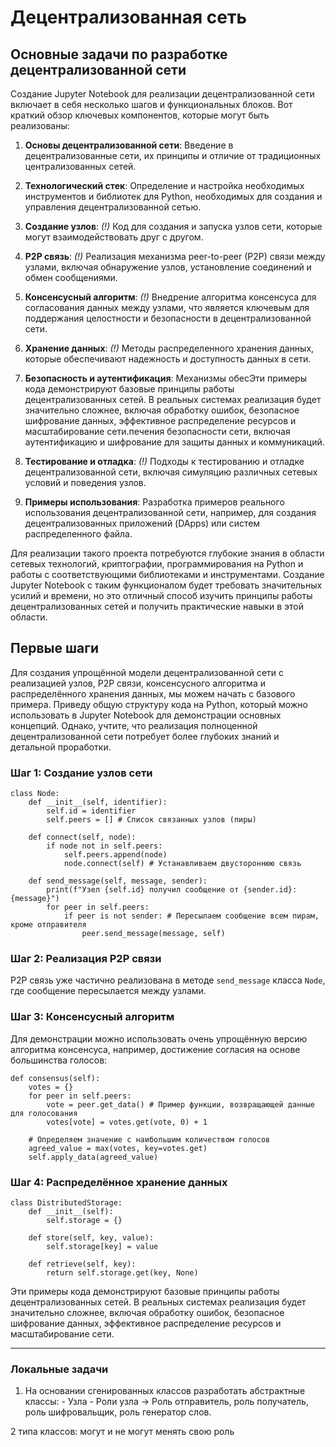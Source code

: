 # Децентрализованная сеть 

## Основные задачи по разработке децентрализованной сети

Создание Jupyter Notebook для реализации децентрализованной сети включает в себя несколько шагов и функциональных блоков. Вот краткий обзор ключевых компонентов, которые могут быть реализованы:

1. **Основы децентрализованной сети**: Введение в децентрализованные сети, их принципы и отличие от традиционных централизованных сетей.
    
2. **Технологический стек**: Определение и настройка необходимых инструментов и библиотек для Python, необходимых для создания и управления децентрализованной сетью.
    
3. **Создание узлов**: *(!)* Код для создания и запуска узлов сети, которые могут взаимодействовать друг с другом.
    
4. **P2P связь**: *(!)* Реализация механизма peer-to-peer (P2P) связи между узлами, включая обнаружение узлов, установление соединений и обмен сообщениями.
    
5. **Консенсусный алгоритм**: *(!)* Внедрение алгоритма консенсуса для согласования данных между узлами, что является ключевым для поддержания целостности и безопасности в децентрализованной сети.
    
6. **Хранение данных**: *(!)* Методы распределенного хранения данных, которые обеспечивают надежность и доступность данных в сети.
    
7. **Безопасность и аутентификация**: Механизмы обесЭти примеры кода демонстрируют базовые принципы работы децентрализованных сетей. В реальных системах реализация будет значительно сложнее, включая обработку ошибок, безопасное шифрование данных, эффективное распределение ресурсов и масштабирование сети.печения безопасности сети, включая аутентификацию и шифрование для защиты данных и коммуникаций.
    
8. **Тестирование и отладка**: *(!)* Подходы к тестированию и отладке децентрализованной сети, включая симуляцию различных сетевых условий и поведения узлов.
    
9. **Примеры использования**: Разработка примеров реального использования децентрализованной сети, например, для создания децентрализованных приложений (DApps) или систем распределенного файла.
    
Для реализации такого проекта потребуются глубокие знания в области сетевых технологий, криптографии, программирования на Python и работы с соответствующими библиотеками и инструментами. Создание Jupyter Notebook с таким функционалом будет требовать значительных усилий и времени, но это отличный способ изучить принципы работы децентрализованных сетей и получить практические навыки в этой области.

## Первые шаги

Для создания упрощённой модели децентрализованной сети с реализацией узлов, P2P связи, консенсусного алгоритма и распределённого хранения данных, мы можем начать с базового примера. Приведу общую структуру кода на Python, который можно использовать в Jupyter Notebook для демонстрации основных концепций. Однако, учтите, что реализация полноценной децентрализованной сети потребует более глубоких знаний и детальной проработки.

### Шаг 1: Создание узлов сети

```
class Node:
	def __init__(self, identifier):
		self.id = identifier
		self.peers = [] # Список связанных узлов (пиры)

	def connect(self, node):
		if node not in self.peers:
			self.peers.append(node)
			node.connect(self) # Устанавливаем двустороннюю связь

	def send_message(self, message, sender):
		print(f"Узел {self.id} получил сообщение от {sender.id}: {message}")
		for peer in self.peers:
			if peer is not sender: # Пересылаем сообщение всем пирам, кроме отправителя
				peer.send_message(message, self)
```

### Шаг 2: Реализация P2P связи

P2P связь уже частично реализована в методе `send_message` класса `Node`, где сообщение пересылается между узлами.
### Шаг 3: Консенсусный алгоритм

Для демонстрации можно использовать очень упрощённую версию алгоритма консенсуса, например, достижение согласия на основе большинства голосов:
```
def consensus(self):
	votes = {}
    for peer in self.peers:
        vote = peer.get_data() # Пример функции, возвращающей данные для голосования
        votes[vote] = votes.get(vote, 0) + 1

	# Определяем значение с наибольшим количеством голосов
    agreed_value = max(votes, key=votes.get)
    self.apply_data(agreed_value)
```

### Шаг 4: Распределённое хранение данных

```
class DistributedStorage: 
	def __init__(self):
		self.storage = {} 
	
	def store(self, key, value): 
		self.storage[key] = value 
		
	def retrieve(self, key):
		return self.storage.get(key, None)
```

Эти примеры кода демонстрируют базовые принципы работы децентрализованных сетей. В реальных системах реализация будет значительно сложнее, включая обработку ошибок, безопасное шифрование данных, эффективное распределение ресурсов и масштабирование сети.


---

### Локальные задачи

1.  На основании сгенированных классов разработать абстрактные классы:
		- Узла
		- Роли узла
		-> Роль отправитель, роль получатель, роль шифровальщик, роль генератор слов.

2 типа классов: могут и не могут менять свою роль